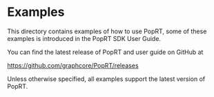 # Examples

This directory contains examples of how to use PopRT, some of these examples is introduced in the PopRT SDK User Guide.

You can find the latest release of PopRT and user guide on GitHub at

https://github.com/graphcore/PopRT/releases

Unless otherwise specified, all examples support the latest version of PopRT.
